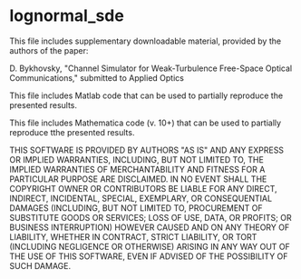 # lognormal_sde
This file includes supplementary downloadable material, provided by the authors of the paper:

D. Bykhovsky, "Channel Simulator for Weak-Turbulence Free-Space Optical Communications," submitted to Applied Optics

This file includes Matlab code that can be used to partially reproduce the presented results.

This file includes Mathematica code (v. 10+) that can be used to partially reproduce tthe presented results.

THIS SOFTWARE IS PROVIDED BY AUTHORS "AS IS" AND ANY EXPRESS OR IMPLIED WARRANTIES, INCLUDING, BUT NOT LIMITED TO, THE IMPLIED WARRANTIES OF MERCHANTABILITY AND FITNESS FOR A PARTICULAR PURPOSE ARE DISCLAIMED. IN NO EVENT SHALL THE COPYRIGHT OWNER OR CONTRIBUTORS BE LIABLE FOR ANY DIRECT, INDIRECT, INCIDENTAL, SPECIAL, EXEMPLARY, OR CONSEQUENTIAL DAMAGES (INCLUDING, BUT NOT LIMITED TO, PROCUREMENT OF SUBSTITUTE GOODS OR SERVICES; LOSS OF USE, DATA, OR PROFITS; OR BUSINESS INTERRUPTION) HOWEVER CAUSED AND ON ANY THEORY OF LIABILITY, WHETHER IN CONTRACT, STRICT LIABILITY, OR TORT (INCLUDING NEGLIGENCE OR OTHERWISE) ARISING IN ANY WAY OUT OF THE USE OF THIS SOFTWARE, EVEN IF ADVISED OF THE POSSIBILITY OF SUCH DAMAGE.

